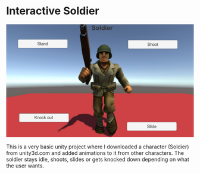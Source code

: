 # Interactive Soldier

![](Soldier.JPG)

This is a very basic unity project where I downloaded a character (Soldier) from unity3d.com and added animations to it from other characters. The soldier stays idle, shoots, slides or gets knocked down depending on what the user wants. 
